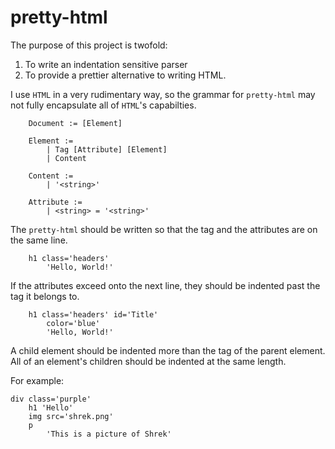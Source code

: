 # pretty-html

The purpose of this project is twofold:
1. To write an indentation sensitive parser
2. To provide a prettier alternative to writing HTML.

I use `HTML` in a very rudimentary way, so the grammar for `pretty-html` may not fully encapsulate all of `HTML`'s capabilties.


        Document := [Element]

        Element :=
            | Tag [Attribute] [Element]
            | Content

        Content :=
            | '<string>'

        Attribute :=
            | <string> = '<string>'


The `pretty-html` should be written so that the tag and the attributes are on the same line.

        h1 class='headers'
            'Hello, World!'

If the attributes exceed onto the next line, they should be indented past the tag it belongs to.

        h1 class='headers' id='Title'
            color='blue'
            'Hello, World!'

A child element should be indented more than the tag of the parent element. All of an element's children should be indented at the same length.

For example:

    div class='purple'
        h1 'Hello'
        img src='shrek.png'
        p
            'This is a picture of Shrek'

